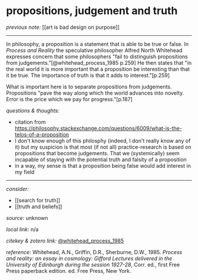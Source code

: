 # propositions, judgement and truth

_previous note:_ [[art is bad design on purpose]]

---

In philosophy, a proposition is a statement that is able to be true or false. In _Process and Reality_ the speculative philosopher Alfred North Whitehead expresses concern that some philosophers "fail to distinguish propositions from judgements."[@whitehead_process_1985 p.259] He then states that "in the real world it is more important that a proposition be interesting than that it be true. 
The importance of truth is that it adds to interest."[p.259]

What is important here is to separate propositions from judgements. Propositions "pave the way along which the world advances into novelty. Error is the price which we pay for progress."[p.187]


_questions & thoughts:_

- citation from <https://philosophy.stackexchange.com/questions/6009/what-is-the-telos-of-a-proposition>
- I don't know enough of this philosphy (indeed, I don't really know any of it) but my suspicion is that most (if not all) practice-research is based on propositions that become judgements. That we (systemically) seem incapable of staying with the potential truth and falsity of a proposition
- in a way, my sense is that a proposition being false would add interest in my field  

--- 

_consider:_

- [[search for truth]]
- [[truth and beliefs]]


_source:_ unknown

_local link:_ n/a

_citekey & zotero link:_ [@whitehead_process_1985](zotero://select/items/1_D5MGPU5V)

_reference:_ Whitehead, A.N., Griffin, D.R., Sherburne, D.W., 1985. _Process and reality: an essay in cosmology: Gifford Lectures delivered in the University of Edinburgh during the session 1927-28_, Corr. ed., first Free Press paperback edition. ed. Free Press, New York.


